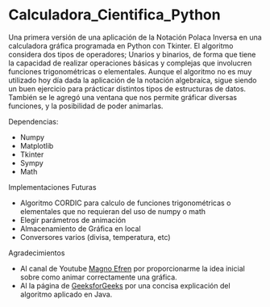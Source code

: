 # Calculadora_Cientifica_Python
Una primera versión de una aplicación de la Notación Polaca Inversa en una calculadora gráfica programada en Python con Tkinter.
El algoritmo considera dos tipos de operadores; Unarios y binarios, de forma que tiene la capacidad de realizar operaciones básicas y complejas que involucren funciones trigonométricas o elementales. Aunque el algoritmo no es muy utilizado hoy día dada la aplicación de la notación algebraíca, sigue siendo un buen ejercicio para prácticar distintos tipos de estructuras de datos. También se le agregó una ventana que nos permite gráficar diversas funciones, y la posibilidad de poder animarlas.

Dependencias:
- Numpy
- Matplotlib
- Tkinter
- Sympy
- Math


Implementaciones Futuras
- Algoritmo CORDIC para calculo de funciones trigonométricas o elementales que no requieran del uso de numpy o math
- Elegir parámetros de animación 
- Almacenamiento de Gráfica en local
- Conversores varios (divisa, temperatura, etc)


Agradecimientos
- Al canal de Youtube [Magno Efren](https://www.youtube.com/watch?v=KEG-NBVLrSg) por proporcionarme la idea inicial sobre como animar correctamente una gráfica.
- Al la página de [GeeksforGeeks](https://www.geeksforgeeks.org/evaluate-the-value-of-an-arithmetic-expression-in-reverse-polish-notation-in-java/) por una concisa explicación del algoritmo aplicado en Java.

